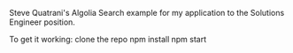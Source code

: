 Steve Quatrani's Algolia Search example for my application to the Solutions Engineer position.

To get it working:
clone the repo
npm install
npm start